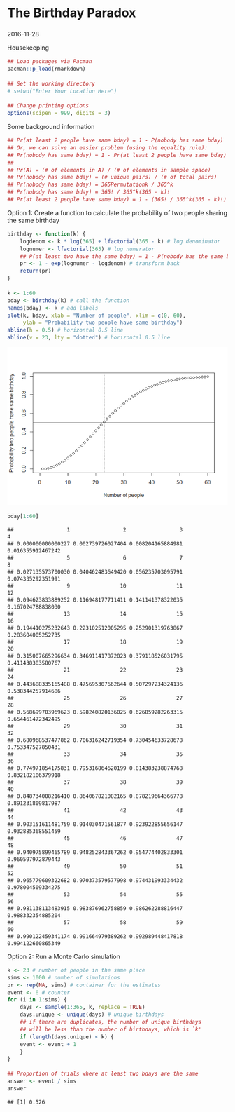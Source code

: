 The Birthday Paradox
================
###
2016-11-28

Housekeeping

``` r
## Load packages via Pacman
pacman::p_load(rmarkdown)

## Set the working directory
# setwd("Enter Your Location Here")

## Change printing options
options(scipen = 999, digits = 3)
```

Some background information

``` r
## Pr(at least 2 people have same bday) = 1 - P(nobody has same bday)
## Or, we can solve an easier problem (using the equality rule): 
## Pr(nobody has same bday) = 1 - Pr(at least 2 people have same bday)
##
## Pr(A) = (# of elements in A) / (# of elements in sample space)
## Pr(nobody has same bday) = (# unique pairs) / (# of total pairs)
## Pr(nobody has same bday) = 365Permutationk / 365^k
## Pr(nobody has same bday) = 365! / 365^k(365 - k)!
## Pr(at least 2 people have same bday) = 1 - (365! / 365^k(365 - k)!)
```

Option 1: Create a function to calculate the probability of two people sharing the same birthday

``` r
birthday <- function(k) {
    logdenom <- k * log(365) + lfactorial(365 - k) # log denominator
    lognumer <- lfactorial(365) # log numerator
    ## P(at least two have the same bday) = 1 - P(nobody has the same bday)
    pr <- 1 - exp(lognumer - logdenom) # transform back
    return(pr)
}

k <- 1:60
bday <- birthday(k) # call the function
names(bday) <- k # add labels
plot(k, bday, xlab = "Number of people", xlim = c(0, 60),
     ylab = "Probability two people have same birthday")
abline(h = 0.5) # horizontal 0.5 line
abline(v = 23, lty = "dotted") # horizontal 0.5 line
```

![](birthday_paradox_files/figure-markdown_github/unnamed-chunk-3-1.png)

``` r
bday[1:60]
```

    ##                 1                 2                 3                 4 
    ## 0.000000000000227 0.002739726027404 0.008204165884981 0.016355912467242 
    ##                 5                 6                 7                 8 
    ## 0.027135573700030 0.040462483649420 0.056235703095791 0.074335292351991 
    ##                 9                10                11                12 
    ## 0.094623833889252 0.116948177711411 0.141141378322035 0.167024788838030 
    ##                13                14                15                16 
    ## 0.194410275232643 0.223102512005295 0.252901319763867 0.283604005252735 
    ##                17                18                19                20 
    ## 0.315007665296634 0.346911417872023 0.379118526031795 0.411438383580767 
    ##                21                22                23                24 
    ## 0.443688335165488 0.475695307662644 0.507297234324136 0.538344257914686 
    ##                25                26                27                28 
    ## 0.568699703969623 0.598240820136025 0.626859282263315 0.654461472342495 
    ##                29                30                31                32 
    ## 0.680968537477862 0.706316242719354 0.730454633728678 0.753347527850431 
    ##                33                34                35                36 
    ## 0.774971854175831 0.795316864620199 0.814383238874768 0.832182106379918 
    ##                37                38                39                40 
    ## 0.848734008216410 0.864067821082165 0.878219664366778 0.891231809817987 
    ##                41                42                43                44 
    ## 0.903151611481759 0.914030471561877 0.923922855656147 0.932885368551459 
    ##                45                46                47                48 
    ## 0.940975899465789 0.948252843367262 0.954774402833301 0.960597972879443 
    ##                49                50                51                52 
    ## 0.965779609322682 0.970373579577998 0.974431993334432 0.978004509334275 
    ##                53                54                55                56 
    ## 0.981138113483915 0.983876962758859 0.986262288816447 0.988332354885204 
    ##                57                58                59                60 
    ## 0.990122459341174 0.991664979389262 0.992989448417818 0.994122660865349

Option 2: Run a Monte Carlo simulation

``` r
k <- 23 # number of people in the same place
sims <- 1000 # number of simulations
pr <- rep(NA, sims) # container for the estimates
event <- 0 # counter
for (i in 1:sims) {
    days <- sample(1:365, k, replace = TRUE)
    days.unique <- unique(days) # unique birthdays
    ## if there are duplicates, the number of unique birthdays
    ## will be less than the number of birthdays, which is `k' 
    if (length(days.unique) < k) {
    event <- event + 1
    }
}

## Proportion of trials where at least two bdays are the same
answer <- event / sims
answer
```

    ## [1] 0.526
